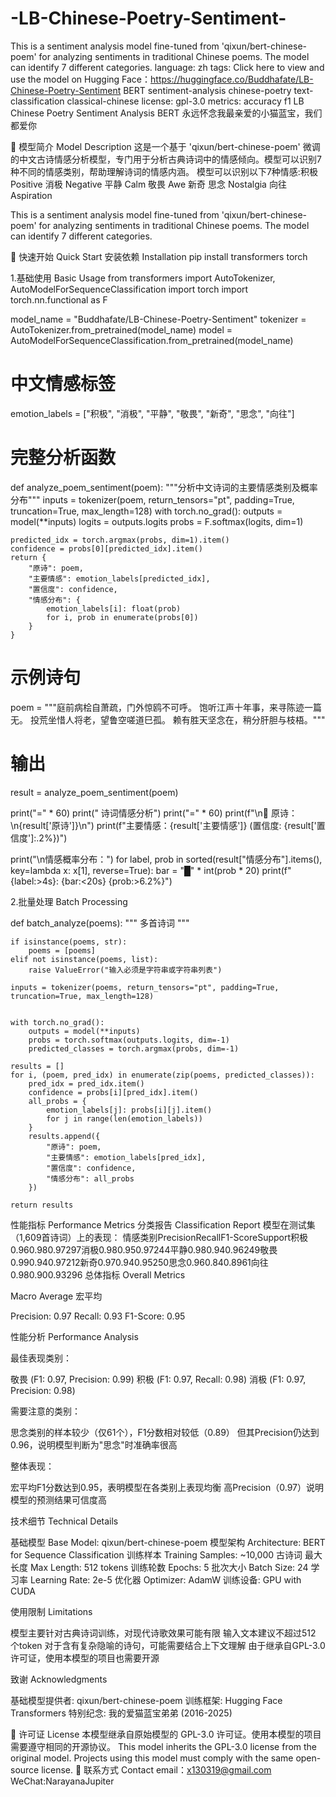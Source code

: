 # -LB-Chinese-Poetry-Sentiment-
This is a sentiment analysis model fine-tuned from 'qixun/bert-chinese-poem' for analyzing sentiments in traditional Chinese poems. The model can identify 7 different categories.
language: zh tags:
Click here to view and use the model on Hugging Face：https://huggingface.co/Buddhafate/LB-Chinese-Poetry-Sentiment
BERT
sentiment-analysis
chinese-poetry
text-classification
classical-chinese license: gpl-3.0 metrics:
accuracy
f1
LB Chinese Poetry Sentiment Analysis BERT
永远怀念我最亲爱的小猫蓝宝，我们都爱你

📖 模型简介 Model Description
这是一个基于 'qixun/bert-chinese-poem' 微调的中文古诗情感分析模型，专门用于分析古典诗词中的情感倾向。模型可以识别7种不同的情感类别，帮助理解诗词的情感内涵。 模型可以识别以下7种情感:积极 Positive 消极 Negative 平静 Calm 敬畏 Awe 新奇 思念 Nostalgia 向往 Aspiration

This is a sentiment analysis model fine-tuned from 'qixun/bert-chinese-poem' for analyzing sentiments in traditional Chinese poems. The model can identify 7 different categories.

🚀 快速开始 Quick Start
安装依赖 Installation
pip install transformers torch


1.基础使用 Basic Usage
from transformers import AutoTokenizer, AutoModelForSequenceClassification
import torch
import torch.nn.functional as F


model_name = "Buddhafate/LB-Chinese-Poetry-Sentiment"
tokenizer = AutoTokenizer.from_pretrained(model_name)
model = AutoModelForSequenceClassification.from_pretrained(model_name)

# 中文情感标签 
emotion_labels = ["积极", "消极", "平静", "敬畏", "新奇", "思念", "向往"]

# 完整分析函数 
def analyze_poem_sentiment(poem):
    """分析中文诗词的主要情感类别及概率分布"""
    inputs = tokenizer(poem, return_tensors="pt", padding=True, truncation=True, max_length=128)
    with torch.no_grad():
        outputs = model(**inputs)
        logits = outputs.logits
        probs = F.softmax(logits, dim=1)

    predicted_idx = torch.argmax(probs, dim=1).item()
    confidence = probs[0][predicted_idx].item()
    return {
        "原诗": poem,
        "主要情感": emotion_labels[predicted_idx],
        "置信度": confidence,
        "情感分布": {
            emotion_labels[i]: float(prob)
            for i, prob in enumerate(probs[0])
        }
    }

# 示例诗句 
poem = """庭前病桧自萧疏，门外惊鸥不可呼。
饱听江声十年事，来寻陈迹一篇无。
投荒坐惜人将老，望鲁空嗟道巳孤。
赖有胜天坚念在，稍分肝胆与枝梧。"""

# 输出 
result = analyze_poem_sentiment(poem)

print("=" * 60)
print(" 诗词情感分析")
print("=" * 60)
print(f"\n📜 原诗：\n{result['原诗']}\n")
print(f"主要情感：{result['主要情感']}  (置信度: {result['置信度']:.2%})")

print("\n情感概率分布：")
for label, prob in sorted(result["情感分布"].items(), key=lambda x: x[1], reverse=True):
    bar = "█" * int(prob * 20)
    print(f"  {label:>4s}: {bar:<20s} {prob:>6.2%}")





2.批量处理 Batch Processing

def batch_analyze(poems):
    """
    多首诗词
    """

    if isinstance(poems, str):
        poems = [poems]
    elif not isinstance(poems, list):
        raise ValueError("输入必须是字符串或字符串列表")

    inputs = tokenizer(poems, return_tensors="pt", padding=True, truncation=True, max_length=128)
    

    with torch.no_grad():
        outputs = model(**inputs)
        probs = torch.softmax(outputs.logits, dim=-1)
        predicted_classes = torch.argmax(probs, dim=-1)
 
    results = []
    for i, (poem, pred_idx) in enumerate(zip(poems, predicted_classes)):
        pred_idx = pred_idx.item()
        confidence = probs[i][pred_idx].item()
        all_probs = {
            emotion_labels[j]: probs[i][j].item()
            for j in range(len(emotion_labels))
        }
        results.append({
            "原诗": poem,
            "主要情感": emotion_labels[pred_idx],
            "置信度": confidence,
            "情感分布": all_probs
        })

    return results



性能指标 Performance Metrics
  分类报告 Classification Report
  模型在测试集（1,609首诗词）上的表现：
  情感类别PrecisionRecallF1-ScoreSupport积极0.960.980.97297消极0.980.950.97244平静0.980.940.96249敬畏0.990.940.97212新奇0.970.940.95250思念0.960.840.8961向往0.980.900.93296
  总体指标 Overall Metrics

  Macro Average 宏平均

  Precision: 0.97
  Recall: 0.93
  F1-Score: 0.95



性能分析 Performance Analysis

  最佳表现类别：

  敬畏 (F1: 0.97, Precision: 0.99)
  积极 (F1: 0.97, Recall: 0.98)
  消极 (F1: 0.97, Precision: 0.98)


需要注意的类别：

  思念类别的样本较少（仅61个），F1分数相对较低（0.89）
  但其Precision仍达到0.96，说明模型判断为"思念"时准确率很高


整体表现：

  宏平均F1分数达到0.95，表明模型在各类别上表现均衡
  高Precision（0.97）说明模型的预测结果可信度高



技术细节 Technical Details

  基础模型 Base Model: qixun/bert-chinese-poem
  模型架构 Architecture: BERT for Sequence Classification
  训练样本 Training Samples: ~10,000 古诗词
  最大长度 Max Length: 512 tokens
  训练轮数 Epochs: 5
  批次大小 Batch Size: 24
  学习率 Learning Rate: 2e-5
  优化器 Optimizer: AdamW
  训练设备: GPU with CUDA


使用限制 Limitations

  模型主要针对古典诗词训练，对现代诗歌效果可能有限
  输入文本建议不超过512 个token
  对于含有复杂隐喻的诗句，可能需要结合上下文理解
  由于继承自GPL-3.0许可证，使用本模型的项目也需要开源



致谢 Acknowledgments

基础模型提供者: qixun/bert-chinese-poem
训练框架: Hugging Face Transformers
特别纪念: 我的爱猫蓝宝弟弟 (2016-2025)

📄 许可证 License
本模型继承自原始模型的 GPL-3.0 许可证。使用本模型的项目需要遵守相同的开源协议。
This model inherits the GPL-3.0 license from the original model. Projects using this model must comply with the same open-source license.
📮 联系方式 Contact
email：x130319@gmail.com  WeChat:NarayanaJupiter
